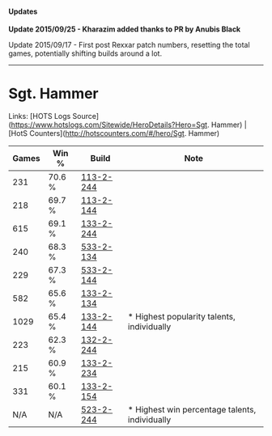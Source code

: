 #### Updates
**Update 2015/09/25 - Kharazim added thanks to PR by Anubis Black**

Update 2015/09/17 - First post Rexxar patch numbers, resetting the total games, potentially shifting builds around a lot.

***

# Sgt. Hammer

Links: [HOTS Logs Source](https://www.hotslogs.com/Sitewide/HeroDetails?Hero=Sgt. Hammer) | [HotS Counters](http://hotscounters.com/#/hero/Sgt. Hammer)

Games  | Win %  | Build     | Note
-----  | -----  | -----     | ----
231    | 70.6 % | [113-2-244](http://www.heroesfire.com/hots/talent-calculator/sergeant-hammer#gTrK) | 
218    | 69.7 % | [113-2-144](http://www.heroesfire.com/hots/talent-calculator/sergeant-hammer#gTpm) | 
615    | 69.1 % | [133-2-244](http://www.heroesfire.com/hots/talent-calculator/sergeant-hammer#hEgK) | 
240    | 68.3 % | [533-2-134](http://www.heroesfire.com/hots/talent-calculator/sergeant-hammer#wVCc) | 
229    | 67.3 % | [533-2-144](http://www.heroesfire.com/hots/talent-calculator/sergeant-hammer#wVCm) | 
582    | 65.6 % | [133-2-134](http://www.heroesfire.com/hots/talent-calculator/sergeant-hammer#hEec) | 
1029   | 65.4 % | [133-2-144](http://www.heroesfire.com/hots/talent-calculator/sergeant-hammer#hEem) | * Highest popularity talents, individually
223    | 62.3 % | [132-2-244](http://www.heroesfire.com/hots/talent-calculator/sergeant-hammer#hCE4) | 
215    | 60.9 % | [133-2-234](http://www.heroesfire.com/hots/talent-calculator/sergeant-hammer#hEgA) | 
331    | 60.1 % | [133-2-154](http://www.heroesfire.com/hots/talent-calculator/sergeant-hammer#hEew) | 
N/A    | N/A    | [523-2-244](http://www.heroesfire.com/hots/talent-calculator/sergeant-hammer#w6pq) | * Highest win percentage talents, individually
